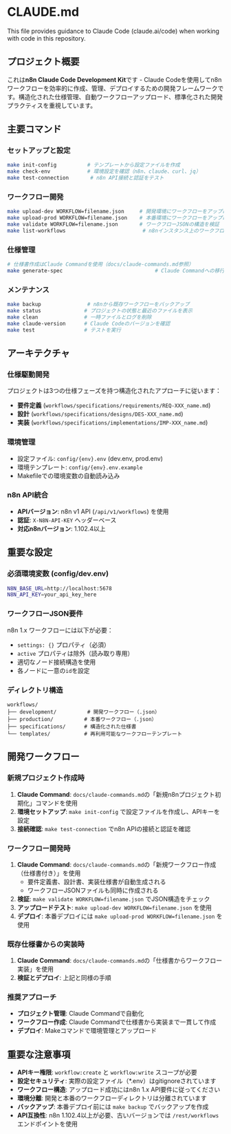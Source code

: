 # CLAUDE.md

This file provides guidance to Claude Code (claude.ai/code) when working with code in this repository.

## プロジェクト概要

これは**n8n Claude Code Development Kit**です - Claude Codeを使用してn8nワークフローを効率的に作成、管理、デプロイするための開発フレームワークです。構造化された仕様管理、自動ワークフローアップロード、標準化された開発プラクティスを重視しています。

## 主要コマンド

### セットアップと設定
```bash
make init-config          # テンプレートから設定ファイルを作成
make check-env            # 環境設定を確認（n8n、claude、curl、jq）
make test-connection       # n8n API接続と認証をテスト
```

### ワークフロー開発
```bash
make upload-dev WORKFLOW=filename.json     # 開発環境にワークフローをアップロード
make upload-prod WORKFLOW=filename.json    # 本番環境にワークフローをアップロード
make validate WORKFLOW=filename.json       # ワークフローJSONの構造を検証
make list-workflows                         # n8nインスタンス上のワークフロー一覧を表示
```

### 仕様管理
```bash
# 仕様書作成はClaude Commandを使用（docs/claude-commands.md参照）
make generate-spec                              # Claude Commandへの移行案内
```

### メンテナンス
```bash
make backup               # n8nから既存ワークフローをバックアップ
make status              # プロジェクトの状態と最近のファイルを表示
make clean               # 一時ファイルとログを削除
make claude-version      # Claude Codeのバージョンを確認
make test                # テストを実行
```

## アーキテクチャ

### 仕様駆動開発
プロジェクトは3つの仕様フェーズを持つ構造化されたアプローチに従います：
- **要件定義** (`workflows/specifications/requirements/REQ-XXX_name.md`)
- **設計** (`workflows/specifications/designs/DES-XXX_name.md`) 
- **実装** (`workflows/specifications/implementations/IMP-XXX_name.md`)

### 環境管理
- 設定ファイル: `config/{env}.env` (dev.env, prod.env)
- 環境テンプレート: `config/{env}.env.example`
- Makefileでの環境変数の自動読み込み

### n8n API統合
- **APIバージョン**: n8n v1 API (`/api/v1/workflows`) を使用
- **認証**: `X-N8N-API-KEY` ヘッダーベース
- **対応n8nバージョン**: 1.102.4以上

## 重要な設定

### 必須環境変数 (config/dev.env)
```bash
N8N_BASE_URL=http://localhost:5678
N8N_API_KEY=your_api_key_here
```

### ワークフローJSON要件
n8n 1.x ワークフローには以下が必要：
- `settings: {}` プロパティ（必須）
- `active` プロパティは除外（読み取り専用）
- 適切なノード接続構造を使用
- 各ノードに一意の`id`を設定

### ディレクトリ構造
```
workflows/
├── development/          # 開発ワークフロー（.json）
├── production/          # 本番ワークフロー（.json）
├── specifications/      # 構造化された仕様書
└── templates/           # 再利用可能なワークフローテンプレート
```

## 開発ワークフロー

### 新規プロジェクト作成時
1. **Claude Command**: `docs/claude-commands.md`の「新規n8nプロジェクト初期化」コマンドを使用
2. **環境セットアップ**: `make init-config` で設定ファイルを作成し、APIキーを設定
3. **接続確認**: `make test-connection` でn8n APIの接続と認証を確認

### ワークフロー開発時
1. **Claude Command**: `docs/claude-commands.md`の「新規ワークフロー作成（仕様書付き）」を使用
   - 要件定義書、設計書、実装仕様書が自動生成される
   - ワークフローJSONファイルも同時に作成される
2. **検証**: `make validate WORKFLOW=filename.json` でJSON構造をチェック
3. **アップロードテスト**: `make upload-dev WORKFLOW=filename.json` を使用
4. **デプロイ**: 本番デプロイには `make upload-prod WORKFLOW=filename.json` を使用

### 既存仕様書からの実装時
1. **Claude Command**: `docs/claude-commands.md`の「仕様書からワークフロー実装」を使用
2. **検証とデプロイ**: 上記と同様の手順

### 推奨アプローチ
- **プロジェクト管理**: Claude Commandで自動化
- **ワークフロー作成**: Claude Commandで仕様書から実装まで一貫して作成
- **デプロイ**: Makeコマンドで環境管理とアップロード

## 重要な注意事項

- **APIキー権限**: `workflow:create` と `workflow:write` スコープが必要
- **設定セキュリティ**: 実際の設定ファイル（*.env）はgitignoreされています
- **ワークフロー構造**: アップロード成功にはn8n 1.x API要件に従ってください
- **環境分離**: 開発と本番のワークフローディレクトリは分離されています
- **バックアップ**: 本番デプロイ前には `make backup` でバックアップを作成
- **API互換性**: n8n 1.102.4以上が必要、古いバージョンでは `/rest/workflows` エンドポイントを使用
